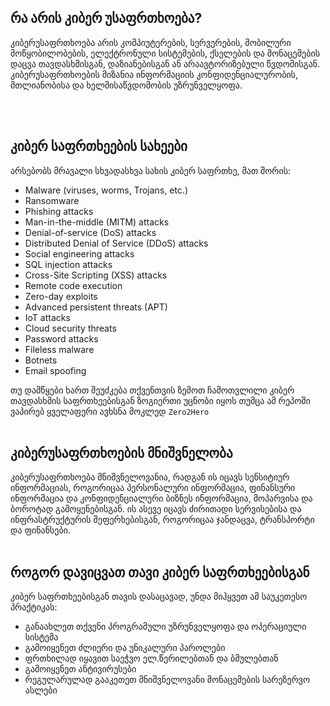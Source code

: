 ## რა არის კიბერ უსაფრთხოება?
კიბერუსაფრთხოება არის კომპიუტერების, სერვერების, მობილური მოწყობილობების, ელექტრონული სისტემების, ქსელების და მონაცემების დაცვა თავდასხმისგან, დაზიანებისგან ან არაავტორიზებული წვდომისგან. კიბერუსაფრთხოების მიზანია ინფორმაციის კონფიდენციალურობის, მთლიანობისა და ხელმისაწვდომობის უზრუნველყოფა.

<br /><br />
## კიბერ საფრთხეების სახეები
არსებობს მრავალი სხვადასხვა სახის კიბერ საფრთხე, მათ შორის:
 - Malware (viruses, worms, Trojans, etc.)
 - Ransomware
 - Phishing attacks
 - Man-in-the-middle (MITM) attacks
 - Denial-of-service (DoS) attacks
 - Distributed Denial of Service (DDoS) attacks
 - Social engineering attacks
 - SQL injection attacks
 - Cross-Site Scripting (XSS) attacks
 - Remote code execution
 - Zero-day exploits
 - Advanced persistent threats (APT)
 - IoT attacks
 - Cloud security threats
 - Password attacks
 - Fileless malware
 - Botnets
 - Email spoofing
 
თუ დამწყები ხართ შეუძკება თქვენთვის ზემოთ ჩამოთვლილი კიბერ თავდასხმის საფრთხეებისგან ზოგიერთი უცნობი იყოს თუმცა ამ რეპოში ვაპირებ ყველაფერი ავხსნა მოკლედ `Zero2Hero` 
<br /><br />
## კიბერუსაფრთხოების მნიშვნელობა
კიბერუსაფრთხოება მნიშვნელოვანია, რადგან ის იცავს სენსიტიურ ინფორმაციას, როგორიცაა პერსონალური ინფორმაცია, ფინანსური ინფორმაცია და კონფიდენციალური ბიზნეს ინფორმაცია, მოპარვისა და ბოროტად გამოყენებისგან. ის ასევე იცავს ძირითადი სერვისებისა და ინფრასტრუქტურის შეფერხებისგან, როგორიცაა ჯანდაცვა, ტრანსპორტი და ფინანსები.
<br /><br />
## როგორ დავიცვათ თავი კიბერ საფრთხეებისგან
კიბერ საფრთხეებისგან თავის დასაცავად, უნდა მიჰყვეთ ამ საუკეთესო პრაქტიკას:

  - განაახლეთ თქვენი პროგრამული უზრუნველყოფა და ოპერაციული სისტემა
  - გამოიყენეთ ძლიერი და უნიკალური პაროლები
  - ფრთხილად იყავით საეჭვო ელ.წერილებთან და ბმულებთან
  - გამოიყენეთ ანტივირუსები
  - რეგულარულად გააკეთეთ მნიშვნელოვანი მონაცემების სარეზერვო ასლები
  
 
